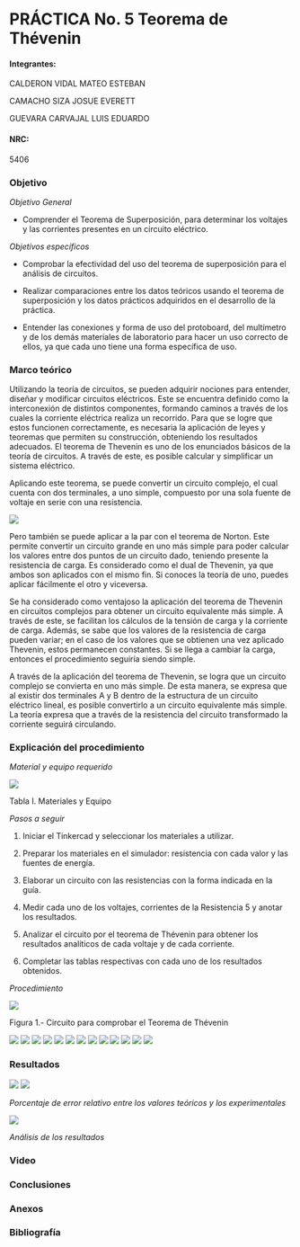 
# PRÁCTICA No. 5 Teorema de Thévenin

#### Integrantes:

CALDERON VIDAL MATEO ESTEBAN

CAMACHO SIZA JOSUE EVERETT

GUEVARA CARVAJAL LUIS EDUARDO

#### NRC:

5406

### Objetivo

*Objetivo General*

- Comprender  el Teorema de Superposición, para determinar los voltajes y las corrientes presentes en un circuito eléctrico.

*Objetivos específicos*

- Comprobar la efectividad del uso del teorema de superposición para el análisis de circuitos.

- Realizar comparaciones entre los datos teóricos usando el teorema de superposición y los datos prácticos adquiridos en el desarrollo de la práctica.

- Entender las conexiones y forma de uso del protoboard, del multímetro y de los   demás materiales de laboratorio para hacer un uso correcto de ellos, ya que cada uno tiene una forma específica de uso.

### Marco teórico

Utilizando la teoría de circuitos, se pueden adquirir nociones para entender, diseñar y modificar circuitos eléctricos. Este se encuentra definido como la interconexión de distintos componentes, formando caminos a través de los cuales la corriente eléctrica realiza un recorrido. Para que se logre que estos funcionen correctamente, es necesaria la aplicación de leyes y teoremas que permiten su construcción, obteniendo los resultados adecuados. El teorema de Thevenin es uno de los enunciados básicos de la teoría de circuitos. A través de este, es posible calcular y simplificar un sistema eléctrico.

Aplicando este teorema, se puede convertir un circuito complejo, el cual cuenta con dos terminales, a uno simple, compuesto por una sola fuente de voltaje en serie con una resistencia.

<img src="Imagenes/theve.jpg">

Pero también se puede aplicar a la par con el teorema de Norton. Este permite convertir un circuito grande en uno más simple para poder calcular los valores entre dos puntos de un circuito dado, teniendo presente la resistencia de carga. Es considerado como el dual de Thevenin, ya que ambos son aplicados con el mismo fin. Si conoces la teoría de uno, puedes aplicar fácilmente el otro y viceversa.

Se ha considerado como ventajoso la aplicación del teorema de Thevenin en circuitos complejos para obtener un circuito equivalente más simple. A través de este, se facilitan los cálculos de la tensión de carga y la corriente de carga. Además, se sabe que los valores de la resistencia de carga pueden variar; en el caso de los valores que se obtienen una vez aplicado Thevenin, estos permanecen constantes. Si se llega a cambiar la carga, entonces el procedimiento seguiría siendo simple.

A través de la aplicación del teorema de Thevenin, se logra que un circuito complejo se convierta en uno más simple. De esta manera, se expresa que al existir dos terminales A y B dentro de la estructura de un circuito eléctrico lineal, es posible convertirlo a un circuito equivalente más simple. La teoría expresa que a través de la resistencia del circuito transformado la corriente seguirá circulando.

### Explicación del procedimiento

*Material y equipo requerido*

<img src="Imagenes/tabla1.jpg">

Tabla I. Materiales y Equipo

*Pasos a seguir*

1. Iniciar el Tinkercad y seleccionar los materiales a utilizar.

2. Preparar los materiales en el simulador: resistencia con cada valor y las fuentes de energía.

3. Elaborar un circuito con las resistencias con la forma indicada en la guía.

4. Medir cada uno de los voltajes, corrientes de la Resistencia 5 y anotar los resultados.

5. Analizar el circuito por el teorema de Thévenin para obtener los resultados analíticos de cada voltaje y de cada corriente.

6. Completar las tablas respectivas con cada uno de los resultados obtenidos.

*Procedimiento*

<img src="Imagenes/circuito1.jpg">

Figura 1.- Circuito para comprobar el Teorema de Thévenin

<img src="Imagenes/circuito.jpeg">

<img src="Imagenes/circuito1.jpeg">

<img src="Imagenes/circuitor.jpeg">

<img src="Imagenes/circuit.jpeg">

<img src="Imagenes/circuit2.jpeg">

<img src="Imagenes/circuit3.jpeg">        

<img src="Imagenes/circuit4.jpeg">

<img src="Imagenes/circuir.jpeg">

<img src="Imagenes/circui2.jpeg">

<img src="Imagenes/circui3.jpeg">

<img src="Imagenes/circui4.jpeg">

<img src="Imagenes/circu.jpeg">

<img src="Imagenes/circu2.jpeg">

### Resultados

<img src="Imagenes/tablaA.jpeg">

<img src="Imagenes/tablaB.jpeg">

*Porcentaje de error relativo entre los valores teóricos y los experimentales*

<img src="Imagenes/error.jpg">

*Análisis de los resultados*

### Video

### Conclusiones

### Anexos

### Bibliografía

